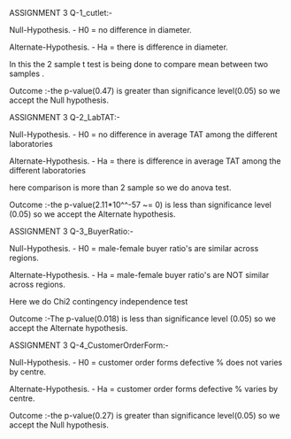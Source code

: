 ASSIGNMENT 3 Q-1_cutlet:-

Null-Hypothesis. - H0 = no difference in diameter.

Alternate-Hypothesis. - Ha = there is difference in diameter.

In this the 2 sample t test is being done to compare mean between two samples .

Outcome :-the p-value(0.47) is greater than significance level(0.05) so we accept the Null hypothesis. 



ASSIGNMENT 3 Q-2_LabTAT:-

Null-Hypothesis. - H0 = no difference in average TAT among the different laboratories

Alternate-Hypothesis. - Ha = there is difference in average TAT among the different laboratories

here comparison is more than 2 sample so we do anova test.

Outcome :-the p-value(2.11*10^^-57 ~= 0) is less than significance level (0.05) so we accept the Alternate hypothesis. 



ASSIGNMENT 3 Q-3_BuyerRatio:-

Null-Hypothesis. - H0 = male-female buyer ratio's are similar across regions.

Alternate-Hypothesis. - Ha = male-female buyer ratio's are NOT similar across regions.

Here we do Chi2 contingency independence test 

Outcome :-The p-value(0.018) is less than significance level (0.05) so we accept the Alternate hypothesis. 



ASSIGNMENT 3 Q-4_CustomerOrderForm:-

Null-Hypothesis. - H0 = customer order forms defective % does not varies by centre.

Alternate-Hypothesis. - Ha = customer order forms defective % varies by centre.

Outcome :-the p-value(0.27) is greater than significance level(0.05) so we accept the Null hypothesis. 

